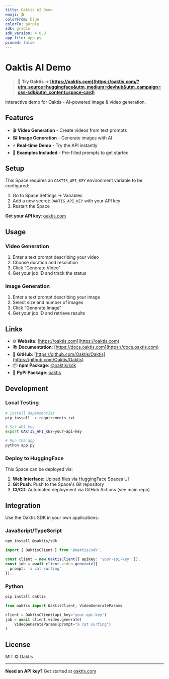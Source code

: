 ```yaml
---
title: Oaktis AI Demo
emoji: 🎬
colorFrom: blue
colorTo: purple
sdk: gradio
sdk_version: 4.0.0
app_file: app.py
pinned: false
---
```


# Oaktis AI Demo

> **🔗 Try Oaktis → [https://oaktis.com](https://oaktis.com/?utm_source=huggingface&utm_medium=devhub&utm_campaign=oss-sdk&utm_content=space-card)**

Interactive demo for Oaktis - AI-powered image & video generation.

## Features

- 🎬 **Video Generation** - Create videos from text prompts
- 🖼️ **Image Generation** - Generate images with AI
- ⚡ **Real-time Demo** - Try the API instantly
- 📝 **Examples Included** - Pre-filled prompts to get started

## Setup

This Space requires an `OAKTIS_API_KEY` environment variable to be configured:

1. Go to Space Settings → Variables
2. Add a new secret: `OAKTIS_API_KEY` with your API key
3. Restart the Space

**Get your API key**: [oaktis.com](https://oaktis.com/?utm_source=huggingface&utm_medium=devhub&utm_campaign=oss-sdk&utm_content=space-setup)

## Usage

### Video Generation

1. Enter a text prompt describing your video
2. Choose duration and resolution
3. Click "Generate Video"
4. Get your job ID and track the status

### Image Generation

1. Enter a text prompt describing your image
2. Select size and number of images
3. Click "Generate Image"
4. Get your job ID and retrieve results

## Links

- 🌐 **Website**: [https://oaktis.com](https://oaktis.com)
- 📚 **Documentation**: [https://docs.oaktis.com](https://docs.oaktis.com)
- 🐙 **GitHub**: [https://github.com/Oaktis/Oaktis](https://github.com/Oaktis/Oaktis)
- 📦 **npm Package**: [@oaktis/sdk](https://www.npmjs.com/package/@oaktis/sdk)
- 🐍 **PyPI Package**: [oaktis](https://pypi.org/project/oaktis/)

## Development

### Local Testing

```bash
# Install dependencies
pip install -r requirements.txt

# Set API key
export OAKTIS_API_KEY=your-api-key

# Run the app
python app.py
```

### Deploy to HuggingFace

This Space can be deployed via:

1. **Web Interface**: Upload files via HuggingFace Spaces UI
2. **Git Push**: Push to the Space's Git repository
3. **CI/CD**: Automated deployment via GitHub Actions (see main repo)

## Integration

Use the Oaktis SDK in your own applications:

### JavaScript/TypeScript

```bash
npm install @oaktis/sdk
```

```typescript
import { OaktisClient } from '@oaktis/sdk';

const client = new OaktisClient({ apiKey: 'your-api-key' });
const job = await client.video.generate({
  prompt: 'a cat surfing'
});
```

### Python

```bash
pip install oaktis
```

```python
from oaktis import OaktisClient, VideoGenerateParams

client = OaktisClient(api_key="your-api-key")
job = await client.video.generate(
    VideoGenerateParams(prompt="a cat surfing")
)
```

## License

MIT © Oaktis

---

**Need an API key?** Get started at [oaktis.com](https://oaktis.com/?utm_source=huggingface&utm_medium=devhub&utm_campaign=oss-sdk&utm_content=space-footer)
